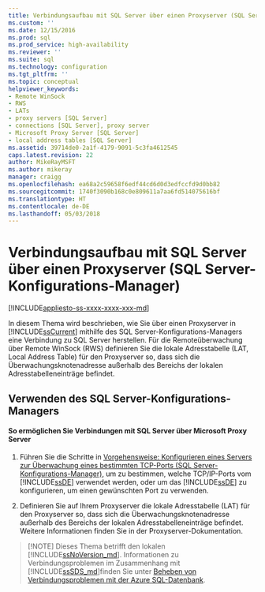 ```yaml
---
title: Verbindungsaufbau mit SQL Server über einen Proxyserver (SQL Server-Konfigurations-Manager) | Microsoft-Dokumentation
ms.custom: ''
ms.date: 12/15/2016
ms.prod: sql
ms.prod_service: high-availability
ms.reviewer: ''
ms.suite: sql
ms.technology: configuration
ms.tgt_pltfrm: ''
ms.topic: conceptual
helpviewer_keywords:
- Remote WinSock
- RWS
- LATs
- proxy servers [SQL Server]
- connections [SQL Server], proxy server
- Microsoft Proxy Server [SQL Server]
- local address tables [SQL Server]
ms.assetid: 39714de0-2a1f-4179-9091-5c3fa4612545
caps.latest.revision: 22
author: MikeRayMSFT
ms.author: mikeray
manager: craigg
ms.openlocfilehash: ea68a2c59658f6edf44cd6d0d3edfccfd9d0bb82
ms.sourcegitcommit: 1740f3090b168c0e809611a7aa6fd514075616bf
ms.translationtype: HT
ms.contentlocale: de-DE
ms.lasthandoff: 05/03/2018
---
```

# <a name="connect-to-sql-server-through-a-proxy-server-sql-server-configuration-manager"></a>Verbindungsaufbau mit SQL Server über einen Proxyserver (SQL Server-Konfigurations-Manager)
[!INCLUDE[appliesto-ss-xxxx-xxxx-xxx-md](../../includes/appliesto-ss-xxxx-xxxx-xxx-md.md)]

  In diesem Thema wird beschrieben, wie Sie über einen Proxyserver in [!INCLUDE[ssCurrent](../../includes/sscurrent-md.md)] mithilfe des SQL Server-Konfigurations-Managers eine Verbindung zu SQL Server herstellen. Für die Remoteüberwachung über Remote WinSock (RWS) definieren Sie die lokale Adresstabelle (LAT, Local Address Table) für den Proxyserver so, dass sich die Überwachungsknotenadresse außerhalb des Bereichs der lokalen Adresstabelleneinträge befindet.  
  
##  <a name="SSMSProcedure"></a> Verwenden des SQL Server-Konfigurations-Managers  
  
#### <a name="to-enable-connections-to-sql-server-through-microsoft-proxy-server"></a>So ermöglichen Sie Verbindungen mit SQL Server über Microsoft Proxy Server  
  
1.  Führen Sie die Schritte in [Vorgehensweise: Konfigurieren eines Servers zur Überwachung eines bestimmten TCP-Ports &#40;SQL Server-Konfigurations-Manager&#41;](../../database-engine/configure-windows/configure-a-server-to-listen-on-a-specific-tcp-port.md), um zu bestimmen, welche TCP/IP-Ports vom [!INCLUDE[ssDE](../../includes/ssde-md.md)] verwendet werden, oder um das [!INCLUDE[ssDE](../../includes/ssde-md.md)] zu konfigurieren, um einen gewünschten Port zu verwenden.  
  
2.  Definieren Sie auf Ihrem Proxyserver die lokale Adresstabelle (LAT) für den Proxyserver so, dass sich die Überwachungsknotenadresse außerhalb des Bereichs der lokalen Adresstabelleneinträge befindet. Weitere Informationen finden Sie in der Proxyserver-Dokumentation.  
  
>  [!NOTE]
>  Dieses Thema betrifft den lokalen [!INCLUDE[ssNoVersion_md](../../includes/ssnoversion-md.md)]. Informationen zu Verbindungsproblemen im Zusammenhang mit [!INCLUDE[ssSDS_md](../../includes/sssds-md.md)]finden Sie unter [Beheben von Verbindungsproblemen mit der Azure SQL-Datenbank](https://docs.microsoft.com/azure/sql-database/sql-database-troubleshoot-common-connection-issues).  


